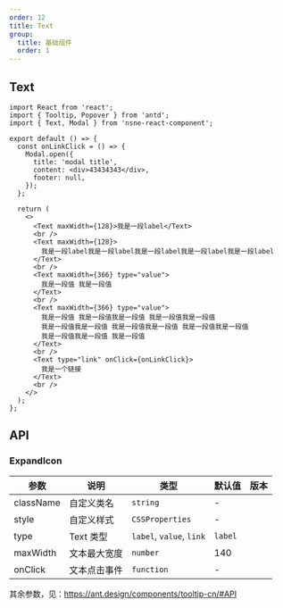 ```yaml
---
order: 12
title: Text
group:
  title: 基础组件
  order: 1
---
```


## Text

```tsx
import React from 'react';
import { Tooltip, Popover } from 'antd';
import { Text, Modal } from 'nsne-react-component';

export default () => {
  const onLinkClick = () => {
    Modal.open({
      title: 'modal title',
      content: <div>43434343</div>,
      footer: null,
    });
  };

  return (
    <>
      <Text maxWidth={128}>我是一段label</Text>
      <br />
      <Text maxWidth={128}>
        我是一段label我是一段label我是一段label我是一段label我是一段label
      </Text>
      <br />
      <Text maxWidth={366} type="value">
        我是一段值 我是一段值
      </Text>
      <br />
      <Text maxWidth={366} type="value">
        我是一段值 我是一段值我是一段值 我是一段值我是一段值
        我是一段值我是一段值 我是一段值我是一段值 我是一段值我是一段值
        我是一段值我是一段值 我是一段值
      </Text>
      <br />
      <Text type="link" onClick={onLinkClick}>
        我是一个链接
      </Text>
      <br />
    </>
  );
};
```

## API

### ExpandIcon

| 参数      | 说明         | 类型                     | 默认值  | 版本 |
| --------- | ------------ | ------------------------ | ------- | ---- |
| className | 自定义类名   | `string`                 | -       |      |
| style     | 自定义样式   | `CSSProperties`          | -       |      |
| type      | Text 类型    | `label`, `value`, `link` | `label` |      |
| maxWidth  | 文本最大宽度 | `number`                 | 140     |      |
| onClick   | 文本点击事件 | `function`               | -       |      |

其余参数，见：https://ant.design/components/tooltip-cn/#API
